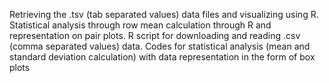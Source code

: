 Retrieving the .tsv (tab separated values) data files and visualizing using R. Statistical analysis through row mean calculation through R and representation on pair plots. 
R script for downloading and reading .csv (comma separated values) data. Codes for statistical analysis (mean and standard deviation calculation) with data representation in the form of box plots

